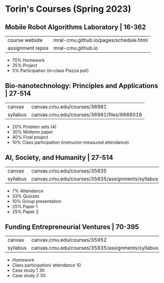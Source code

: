 # Torin's Courses (Spring 2023)

##  Mobile Robot Algorithms Laboratory | 16-362
|  |  |
|--|--|
| course website | mral-cmu.github.io/pages/schedule.html |
| assignment repos | mral-cmu.github.io |
- 70% Homework
-   25% Project
-   5% Participation (in-class Piazza poll)

##  Bio-nanotechnology: Principles and Applications | 27-514
|  |  |
|--|--|
| canvas | canvas.cmu.edu/courses/36981 |
| syllabus | canvas.cmu.edu/courses/36981/files/9888018 |

- 20%  Problem sets (4)
- 30% Midterm paper
- 40% Final project
- 10% Class participation (instructor-measured attendance)

##  AI, Society, and Humanity | 27-514
|  |  |
|--|--|
| canvas | canvas.cmu.edu/courses/35835 |
| syllabus | canvas.cmu.edu/courses/35835/assignments/syllabus |

- 7% Attendance
- 33% Quizzes
- 10% Group presentation
- 25% Paper 1
- 25% Paper  2

##  Funding Entrepreneurial Ventures | 70-395
|  |  |
|--|--|
| canvas | canvas.cmu.edu/courses/35952 |
| syllabus | canvas.cmu.edu/courses/35835/assignments/syllabus |

- Homework  
- Class participation/ attendance  10  
- Case study  1  30  
- Case study 2  30






<!--stackedit_data:
eyJoaXN0b3J5IjpbLTEwOTUwMzU0MDMsMTUzNDgwMzAwMywyOD
M3MDk4MzQsLTE3NTIyOTEwOTgsLTEyMjE2NTgwNTAsLTE3MTM0
NTQxNzcsMTcyODgyNjU0NSwtMTM4MjYzNzM0NSwxNDEyNDg5ND
Y2LC02NTY4MjEwNCwtNjc3NjgwOTIyLC0xNzA1MzA0MjA1XX0=

-->